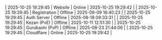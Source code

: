 | 2025-10-25 19:29:45 | Website | Online | 2025-10-25 19:29:42 |
| 2025-10-25 19:29:45 | Registration | Offline | 2025-09-09 16:40:23 |
| 2025-10-25 19:29:45 | Auth Server | Offline | 2025-08-18 09:33:31 |
| 2025-10-25 19:29:45 | Kezan (PvE) | Offline | 2025-10-11 12:51:30 |
| 2025-10-25 19:29:45 | Gurubashi (PvP) | Offline | 2025-08-23 21:44:06 |
| 2025-10-25 19:29:45 | Cloudflare | Online | 2025-10-25 19:29:42 |
